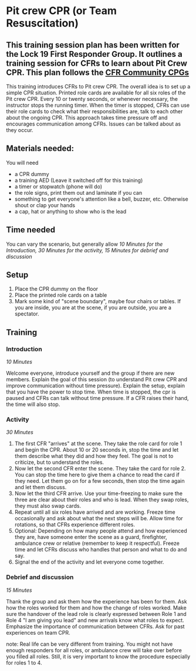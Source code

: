 # Pit crew CPR (or Team Resuscitation)

## This training session plan has been written for the Lock 19 First Responder Group. It outlines a training session for CFRs to learn about Pit Crew CPR. This plan follows the [CFR Community CPGs](https://becomeacfr.ie/wp-content/uploads/2022/07/PHECC-CPG-2021-CFR-Community.pdf)
This training introduces CFRs to Pit crew CPR. The overall idea is to set up a simple CPR situation. Printed role cards are available for all six roles of the Pit crew CPR. Every 10 or twenty seconds, or whenever necessary, the instructor stops the running timer. When the timer is stopped, CFRs can use their role cards to check what their responsibilities are, talk to each other about the ongoing CPR. This approach takes time pressure off and encourages communication among CFRs. Issues can be talked about as they occur.


## Materials needed:
You will need
   - a CPR dummy
   - a training AED (Leave it switched off for this training)
   - a timer or stopwatch (phone will do)
   - the role signs, print them out and laminate if you can
   - something to get everyone's attention like a bell, buzzer, etc. Otherwise shout or clap your hands
   - a cap, hat or anything to show who is the lead
   
## Time needed
You can vary the scenario, but generally allow *10 Minutes for the Introduction, 30 Minutes for the activity, 15 Minutes for debrief and discussion*

## Setup
1. Place the CPR dummy on the floor
2. Place the printed role cards on a table
3. Mark some kind of "scene boundary", maybe four chairs or tables. If you are inside, you are at the scene, if you are outside, you are a spectator.

## Training


### Introduction
*10 Minutes*

Welcome everyone, introduce yourself and the group if there are new members. 
Explain the goal of this session (to understand Pit crew CPR and improve communication without time pressure). 
Explain the setup, explain that you have the power to stop time. When time is stopped, the cpr is paused and CFRs can talk without time pressure. If a CFR raises their hand, the time will also stop.


### Activity
*30 Minutes*
1. The first CFR "arrives" at the scene. They take the role card for role 1 and begin the CPR. About 10 or 20 seconds in, stop the time and let them describe what they did and how they feel. The goal is not to criticize, but to understand the roles.
2. Now let the second CFR enter the scene. They take the card for role 2. You can stop the time here to give them a chance to read the card if they need. Let them go on for a few seconds, then stop the time again and let them discuss.
3. Now let the third CFR arrive. Use your time-freezing to make sure the three are clear about their roles and who is lead. When they swap roles, they must also swap cards.
4. Repeat until all six roles have arrived and are working. Freeze time occasionally and ask about what the next steps will be. Allow time for rotations, so that CFRs experience different roles.
5. Optional: Depending on how many people attend and how experienced they are, have someone enter the scene as a guard, firefighter, ambulance crew or relative (remember to keep it respectful). Freeze time and let CFRs discuss who handles that person and what to do and say.
6. Signal the end of the activity and let everyone come together.


### Debrief and discussion
*15 Minutes*

Thank the group and ask them how the experience has been for them. Ask how the roles worked for them and how the change of roles worked. Make sure the handover of the lead role is clearly expressed between Role 1 and Role 4 "I am giving you lead" and new arrivals know what roles to expect. Emphasize the importance of communication between CFRs. Ask for past experiences on team CPR.

note: Real life can be very different from training. You might not have enough responders for all roles, or ambulance crew will take over before you filled all roles. Still, it is very important to know the procedure especially for roles 1 to 4.
